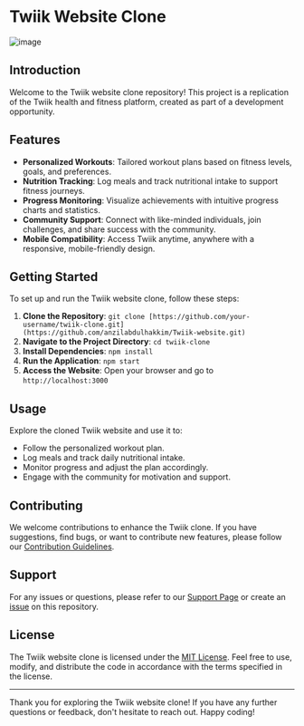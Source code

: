 # Twiik Website Clone

![image](https://github.com/anzilabdulhakkim/Twiik-website/assets/113758293/9ab0d0e8-4819-4400-83be-1a8a3e941b93)


## Introduction

Welcome to the Twiik website clone repository! 
This project is a replication of the Twiik health and fitness platform, created as part of a development opportunity.

## Features

- **Personalized Workouts**: Tailored workout plans based on fitness levels, goals, and preferences.
- **Nutrition Tracking**: Log meals and track nutritional intake to support fitness journeys.
- **Progress Monitoring**: Visualize achievements with intuitive progress charts and statistics.
- **Community Support**: Connect with like-minded individuals, join challenges, and share success with the community.
- **Mobile Compatibility**: Access Twiik anytime, anywhere with a responsive, mobile-friendly design.

## Getting Started

To set up and run the Twiik website clone, follow these steps:

1. **Clone the Repository**: `git clone [https://github.com/your-username/twiik-clone.git](https://github.com/anzilabdulhakkim/Twiik-website.git)`
2. **Navigate to the Project Directory**: `cd twiik-clone`
3. **Install Dependencies**: `npm install`
4. **Run the Application**: `npm start`
5. **Access the Website**: Open your browser and go to `http://localhost:3000`

## Usage

Explore the cloned Twiik website and use it to:

- Follow the personalized workout plan.
- Log meals and track daily nutritional intake.
- Monitor progress and adjust the plan accordingly.
- Engage with the community for motivation and support.

## Contributing

We welcome contributions to enhance the Twiik clone. 
If you have suggestions, find bugs, or want to contribute new features, please follow our [Contribution Guidelines](CONTRIBUTING.md).

## Support

For any issues or questions, 
please refer to our [Support Page](https://twiik.com/support) or 
create an [issue](https://github.com/your-username/twiik-clone/issues) on this repository.

## License

The Twiik website clone is licensed under the [MIT License](LICENSE). 
Feel free to use, modify, and distribute the code in accordance with the terms specified in the license.

---

Thank you for exploring the Twiik website clone! 
If you have any further questions or feedback, don't hesitate to reach out. Happy coding!


